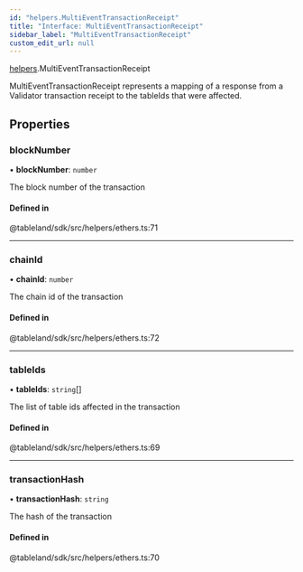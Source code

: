 ```yaml
---
id: "helpers.MultiEventTransactionReceipt"
title: "Interface: MultiEventTransactionReceipt"
sidebar_label: "MultiEventTransactionReceipt"
custom_edit_url: null
---
```


[helpers](../namespaces/helpers.md).MultiEventTransactionReceipt

MultiEventTransactionReceipt represents a mapping of a response from a Validator
transaction receipt to the tableIds that were affected.

## Properties

### blockNumber

• **blockNumber**: `number`

The block number of the transaction

#### Defined in

@tableland/sdk/src/helpers/ethers.ts:71

___

### chainId

• **chainId**: `number`

The chain id of the transaction

#### Defined in

@tableland/sdk/src/helpers/ethers.ts:72

___

### tableIds

• **tableIds**: `string`[]

The list of table ids affected in the transaction

#### Defined in

@tableland/sdk/src/helpers/ethers.ts:69

___

### transactionHash

• **transactionHash**: `string`

The hash of the transaction

#### Defined in

@tableland/sdk/src/helpers/ethers.ts:70
